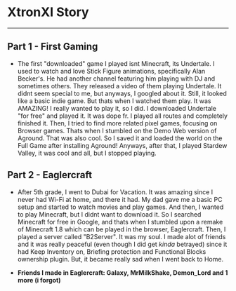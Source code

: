 # XtronXI Story

---

## Part 1 - First Gaming

- The first "downloaded" game I played isnt Minecraft, its Undertale. I used to watch and love Stick Figure animations, specifically Alan Becker's. He had another channel featuring him playing with DJ and sometimes others. They released a video of them playing Undertale. It didnt seem special to me, but anyways, I googled about it. Still, it looked like a basic indie game. But thats when I watched them play. It was AMAZING!  I really wanted to play it, so I did. I downloaded Undertale "for free" and played it. It was dope fr. I played all routes and completely finished it. Then, I tried to find more related pixel games, focusing on Browser games. Thats when I stumbled on the Demo Web version of Aground. That was also cool. So I saved it and loaded the world on the Full Game after installing Aground! Anyways, after that, I played Stardew Valley, it was cool and all, but I stopped playing. 

## Part 2 - Eaglercraft

- After 5th grade, I went to Dubai for Vacation. It was amazing since I never had Wi-Fi at home, and there it had. My dad gave me a basic PC setup and started to watch movies and play games. And then, I wanted to play Minecraft, but I didnt want to download it. So I searched Minecraft for free in Google, and thats when I stumbled upon a remake of Minecraft 1.8 which can be played in the browser, Eaglercraft. Then, I played a server called "B2Server". It was my soul. I made alot of friends and it was really peaceful (even though I did get *kinda* betrayed) since it had Keep Inventory on, Briefing protection and Functional Blocks ownership plugin. But, it became really sad when I went back to Home.

- **Friends I made in Eaglercraft: Galaxy, MrMilkShake, Demon_Lord and 1 more (i forgot)**

